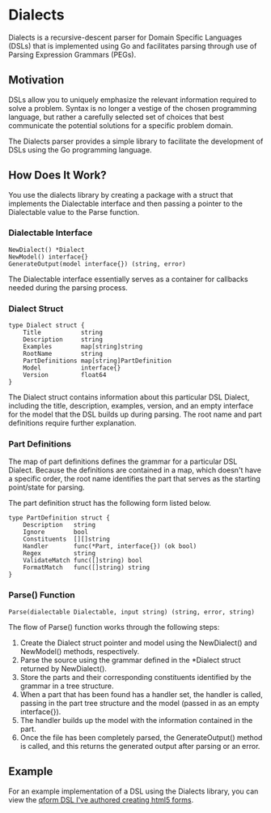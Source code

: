 # Dialects

Dialects is a recursive-descent parser for Domain Specific Languages (DSLs) that is implemented using Go and facilitates parsing through use of Parsing Expression Grammars (PEGs).

## Motivation

DSLs allow you to uniquely emphasize the relevant information required to solve a problem. Syntax is no longer a vestige of the chosen programming language, but rather a carefully selected set of choices that best communicate the potential solutions for a specific problem domain.

The Dialects parser provides a simple library to facilitate the development of DSLs using the Go programming language.

## How Does It Work?

You use the dialects library by creating a package with a struct that implements the Dialectable interface and then passing a pointer to the Dialectable value to the Parse function.

### Dialectable Interface

```
NewDialect() *Dialect
NewModel() interface{}
GenerateOutput(model interface{}) (string, error)
```

The Dialectable interface essentially serves as a container for callbacks needed during the parsing process.

### Dialect Struct

```
type Dialect struct {
	Title           string
	Description     string
	Examples        map[string]string
	RootName        string
	PartDefinitions map[string]PartDefinition
	Model           interface{}
	Version         float64
}
```

The Dialect struct contains information about this particular DSL Dialect, including the title, description, examples, version, and an empty interface for the model that the DSL builds up during parsing. The root name and part definitions require further explanation.

### Part Definitions

The map of part definitions defines the grammar for a particular DSL Dialect. Because the definitions are contained in a map, which doesn't have a specific order, the root name identifies the part that serves as the starting point/state for parsing.

The part definition struct has the following form listed below.

```
type PartDefinition struct {
	Description   string
	Ignore        bool
	Constituents  [][]string
	Handler       func(*Part, interface{}) (ok bool)
	Regex         string
	ValidateMatch func([]string) bool
	FormatMatch   func([]string) string
}
```

### Parse() Function

```
Parse(dialectable Dialectable, input string) (string, error, string)
```

The flow of Parse() function works through the following steps:

1. Create the Dialect struct pointer and model using the NewDialect() and NewModel() methods, respectively.
2. Parse the source using the grammar defined in the *Dialect struct returned by NewDialect().
3. Store the parts and their corresponding constituents identified by the grammar in a tree structure.
4. When a part that has been found has a handler set, the handler is called, passing in the part tree structure and the model (passed in as an empty interface{}).
5. The handler builds up the model with the information contained in the part.
6. Once the file has been completely parsed, the GenerateOutput() method is called, and this returns the generated output after parsing or an error.

## Example

For an example implementation of a DSL using the Dialects library, you can view the [qform DSL I've authored creating html5 forms](https://github.com/AdamJonR/qform).
